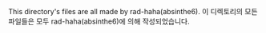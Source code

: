 This directory's files are all made by rad-haha(absinthe6).
이 디렉토리의 모든 파일들은 모두 rad-haha(absinthe6)에 의해 작성되었습니다.
